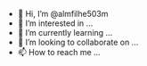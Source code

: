 - 👋 Hi, I’m @almfilhe503m
- 👀 I’m interested in ...
- 🌱 I’m currently learning ...
- 💞️ I’m looking to collaborate on ...
- 📫 How to reach me ...

<!---
almfilhe503m/almfilhe503m is a ✨ special ✨ repository because its `README.md` (this file) appears on your GitHub profile.
You can click the Preview link to take a look at your changes.
--->
